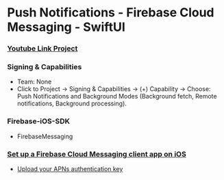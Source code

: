 # Push Notifications - Firebase Cloud Messaging - SwiftUI

### [Youtube Link Project][youtube]

### Signing & Capabilities
- Team: None
- Click to Project -> Signing & Capabilities -> (+) Capability -> Choose: Push Notifications and Background Modes (Background fetch, Remote notifications, Background processing).

### Firebase-iOS-SDK
- FirebaseMessaging

### [Set up a Firebase Cloud Messaging client app on iOS][firebasecloud]
- [Upload your APNs authentication key][apns]

[youtube]: https://www.youtube.com/watch?v=3rRdXvXAsFs&list=PLU2TMJt9Ohb1pLvwpp3BvTzTDSvWI7AYU&index=20
[firebasecloud]: https://firebase.google.com/docs/cloud-messaging/ios/client?hl=en&authuser=1
[apns]: https://firebase.google.com/docs/cloud-messaging/ios/client?hl=en&authuser=1#upload_your_apns_authentication_key
